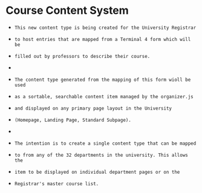 # Course Content System
*     This new content type is being created for the University Registrar
*     to host entries that are mapped from a Terminal 4 form which will be
*     filled out by professors to describe their course.
* 
*     The content type generated from the mapping of this form wioll be used
*     as a sortable, searchable content item managed by the organizer.js
*     and displayed on any primary page layout in the University
*     (Homepage, Landing Page, Standard Subpage).
* 
*     The intention is to create a single content type that can be mapped
*     to from any of the 32 departments in the university. This allows the
*     item to be displayed on individual department pages or on the
*     Registrar's master course list.
